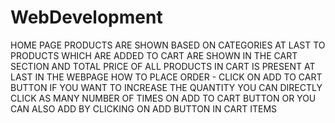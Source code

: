 ﻿# WebDevelopment
HOME PAGE 
PRODUCTS ARE SHOWN BASED ON CATEGORIES
AT LAST TO PRODUCTS WHICH ARE ADDED TO CART ARE SHOWN IN THE CART SECTION AND TOTAL PRICE OF ALL PRODUCTS IN CART IS PRESENT AT LAST IN THE WEBPAGE 
HOW TO PLACE ORDER -
CLICK ON ADD TO CART BUTTON 
IF YOU WANT TO INCREASE THE QUANTITY YOU CAN DIRECTLY CLICK AS MANY NUMBER OF TIMES ON ADD TO CART BUTTON OR YOU CAN ALSO ADD BY CLICKING ON ADD BUTTON IN CART ITEMS 
